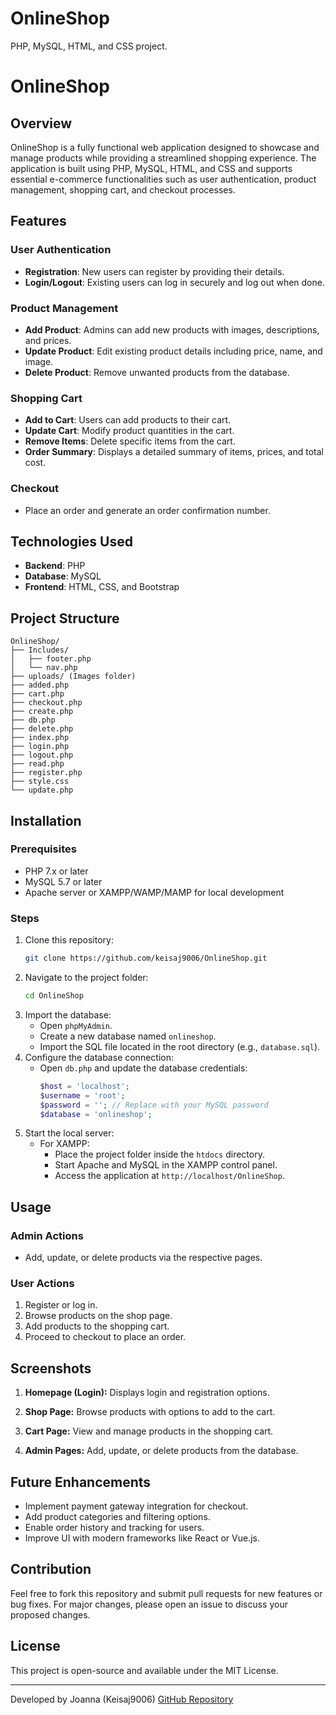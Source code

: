 # OnlineShop
PHP, MySQL, HTML, and CSS project.

# OnlineShop

## Overview

OnlineShop is a fully functional web application designed to showcase and manage products while providing a streamlined shopping experience. The application is built using PHP, MySQL, HTML, and CSS and supports essential e-commerce functionalities such as user authentication, product management, shopping cart, and checkout processes.

## Features

### User Authentication

- **Registration**: New users can register by providing their details.
- **Login/Logout**: Existing users can log in securely and log out when done.

### Product Management

- **Add Product**: Admins can add new products with images, descriptions, and prices.
- **Update Product**: Edit existing product details including price, name, and image.
- **Delete Product**: Remove unwanted products from the database.

### Shopping Cart

- **Add to Cart**: Users can add products to their cart.
- **Update Cart**: Modify product quantities in the cart.
- **Remove Items**: Delete specific items from the cart.
- **Order Summary**: Displays a detailed summary of items, prices, and total cost.

### Checkout

- Place an order and generate an order confirmation number.

## Technologies Used

- **Backend**: PHP
- **Database**: MySQL
- **Frontend**: HTML, CSS, and Bootstrap

## Project Structure

```
OnlineShop/
├── Includes/
│   ├── footer.php
│   └── nav.php
├── uploads/ (Images folder)
├── added.php
├── cart.php
├── checkout.php
├── create.php
├── db.php
├── delete.php
├── index.php
├── login.php
├── logout.php
├── read.php
├── register.php
├── style.css
└── update.php
```

## Installation

### Prerequisites

- PHP 7.x or later
- MySQL 5.7 or later
- Apache server or XAMPP/WAMP/MAMP for local development

### Steps

1. Clone this repository:
   ```bash
   git clone https://github.com/keisaj9006/OnlineShop.git
   ```
2. Navigate to the project folder:
   ```bash
   cd OnlineShop
   ```
3. Import the database:
   - Open `phpMyAdmin`.
   - Create a new database named `onlineshop`.
   - Import the SQL file located in the root directory (e.g., `database.sql`).
4. Configure the database connection:
   - Open `db.php` and update the database credentials:
     ```php
     $host = 'localhost';
     $username = 'root';
     $password = ''; // Replace with your MySQL password
     $database = 'onlineshop';
     ```
5. Start the local server:
   - For XAMPP:
     - Place the project folder inside the `htdocs` directory.
     - Start Apache and MySQL in the XAMPP control panel.
     - Access the application at `http://localhost/OnlineShop`.

## Usage

### Admin Actions

- Add, update, or delete products via the respective pages.

### User Actions

1. Register or log in.
2. Browse products on the shop page.
3. Add products to the shopping cart.
4. Proceed to checkout to place an order.

## Screenshots

1. **Homepage (Login):**
   Displays login and registration options.

2. **Shop Page:**
   Browse products with options to add to the cart.

3. **Cart Page:**
   View and manage products in the shopping cart.

4. **Admin Pages:**
   Add, update, or delete products from the database.

## Future Enhancements

- Implement payment gateway integration for checkout.
- Add product categories and filtering options.
- Enable order history and tracking for users.
- Improve UI with modern frameworks like React or Vue.js.

## Contribution

Feel free to fork this repository and submit pull requests for new features or bug fixes. For major changes, please open an issue to discuss your proposed changes.

## License

This project is open-source and available under the MIT License.

---

Developed by Joanna (Keisaj9006) [GitHub Repository](https://github.com/keisaj9006/OnlineShop)


